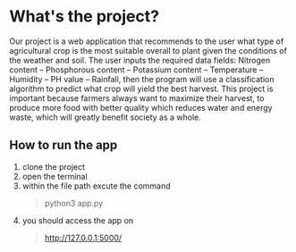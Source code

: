 # What's the project?
Our project is a web application that recommends to the user what type of agricultural crop is the most suitable overall to plant given the conditions of the weather and soil. The user inputs the required data fields: Nitrogen content – Phosphorous content – Potassium content – Temperature – Humidity – PH value – Rainfall, then the program will use a classification algorithm to predict what crop will yield the best harvest. This project is important because farmers always want to maximize their harvest, to produce more food with better quality which reduces water and energy waste, which will greatly benefit society as a whole.
## How to run the app
1. clone the project
2. open the terminal 
3. within the file path excute the command 
    > python3 app.py 
4. you should access the app on 
    >http://127.0.0.1:5000/